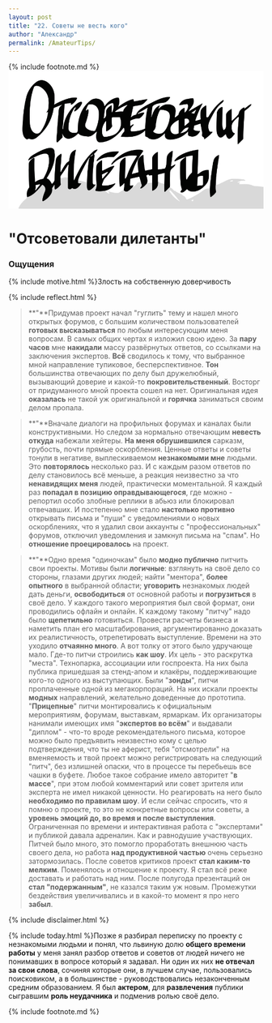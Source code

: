 ```yaml
---
layout: post
title: "22. Советы не весть кого"
author: "Александр"
permalink: /AmateurTips/
---
```

{% include footnote.md %}
<a href="/_cards/">!["Наслушался прохожих"](/_img/22.svg)</a>
# "Отсоветовали дилетанты"

### Ощущения
{% include motive.html %}Злость на собственную доверчивость

{% include reflect.html %}
>**"**Придумав проект начал "гуглить" тему и нашел много открытых форумов, с большим количеством пользователей **готовых высказываться** по любым интересующим меня вопросам. В самых общих чертах я изложил свою идею. За **пару часов** мне **накидали** массу развёрнутых ответов, со ссылками на заключения экспертов. **Всё** сводилось к тому, что выбранное мной направление тупиковое, бесперспективное. **Тон** большинства отвечающих по делу был дружелюбный, вызывающий доверие и какой-то **покровительственный**. Восторг от придуманного мной проекта сошел на нет. Оригинальная идея **оказалась** не такой уж оригинальной и **горячка** заниматься своим делом пропала. 

>**"**Вначале диалоги на профильных форумах и каналах были конструктивными. Но следом за нормально отвечающим **невесть откуда** набежали хейтеры. **На меня обрушившился** сарказм, грубость, почти прямые оскорбления. Ценные ответы и советы тонули в негативе, выплескиваемом **незнакомыми мне** людьми. Это **повторялось** несколько раз. И с каждым разом ответов по делу становилось всё меньше, а реакция неизвестно за что **ненавидящих меня** людей, практически моментальной. Я каждый раз **попадал в позицию оправдывающегося**, где можно - репортил особо злобные реплики в абьюз или блокировал отвечавших. И постепенно мне стало **настолько противно** открывать письма и "пуши" с уведомлениями о новых оскорблениях, что я удалил свои аккаунты с "профессиональных" форумов, отключил уведомления и замкнул письма на "спам". Но **отношение проецировалось** на проект.

>**"**Одно время "одиночкам" было **модно публично** питчить свои проекты. Мотивы были **логичные**: взглянуть на своё дело со стороны, глазами других людей; найти "ментора", **более опытного** в выбранной области; **уговорить** незнакомых людей дать деньги, **освободиться** от основной работы и **погрузиться** в своё дело. У каждого такого мероприятия был свой формат, они проводились офлайн и онлайн. К каждому такому "питчу" надо было **щепетильно** готовиться. Провести расчеты бизнеса и наметить план его масштабирования, аргументированно доказать их реалистичность, отрепетировать выступление. Времени на это уходило **отчаянно много**. А вот толку от этого было удручающе мало. Где-то питчи строились **как шоу**. Их цель - это раскрутка "места". Технопарка, ассоциации или госпроекта. На них была публика пришедшая за стенд-апом и клакёры, поддерживающие кого-то одного из выступающих. Были "**зонды**", питчи проплаченные одной из мегакорпораций. На них искали проекты **модных** направлений, желательно доведенные до прототипа. "**Прицепные**" питчи монтировались к официальным мероприятиям, форумам, выставкам, ярмаркам. Их организаторы нанимали имеющих имя "**экспертов во всём**" и выдавали "диплом" - что-то вроде рекомендательного письма, которое можно было предъявить неизвестно кому с целью подтверждения, что ты не аферист, тебя "отсмотрели" на вменяемость и твой проект можно регистрировать на следующий "питч", без излишней опаски, что в процессе ты перебьешь все чашки в буфете. Любое такое собрание имело авторитет "**в массе**", при этом любой комментарий или совет зрителя или эксперта не имел никакой ценности. Но реагировать на него было **необходимо по правилам шоу**. И если сейчас спросить, что я помню о проекте, то это не конкретные вопросы или советы, а **уровень эмоций до, во время и после выступления**.  Ограниченная по времени и интерактивная работа с "экспертами" и публикой давала адреналин. Как и равнодушие участвующих. Питчей было много, это помогло проработать внешнюю часть своего дела, но работа **над продуктивной частью** очень серьезно затормозилась. После советов критиков проект **стал каким-то мелким**. Поменялось и отношение к проекту. Я стал всё реже доставать и работать над ним. После полугода презентаций он **стал "подержанным"**, не казался таким уж новым. Промежутки бездействия увеличивались и в какой-то момент я про него **забыл**.

{% include disclaimer.html %}

{% include today.html %}Позже я разбирал переписку по проекту с незнакомыми людьми и понял, что львиную долю **общего времени работы** у меня занял разбор ответов и советов от людей ничего не понимавших в вопросе который я задавал. Ни один их них **не отвечал за свои слова**, сочиняя которые они, в лучшем случае, пользовались поисковиком, а в большинстве - руководствовались незаконченным средним образованием. Я был **актером**, для **развлечения** публики сыгравшим **роль неудачника** и подменив ролью своё дело. 

{% include footnote.md %}

